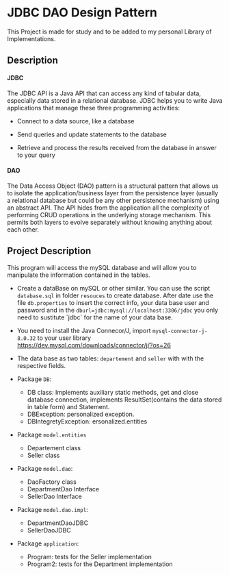 # JDBC DAO Design Pattern 
This Project is made for study and to be added to my personal Library of Implementations.

##  Description  

#### JDBC
The JDBC API is a Java API that can access any kind of tabular data, especially data stored in a relational database.
JDBC helps you to write Java applications that manage these three programming activities:

  - Connect to a data source, like a database

  - Send queries and update statements to the database
  
  - Retrieve and process the results received from the database in answer to your query

#### DAO
The Data Access Object (DAO) pattern is a structural pattern that allows us to isolate the application/business 
layer from the persistence layer (usually a relational database but could be any other persistence mechanism) 
using an abstract API.
The API hides from the application all the complexity of performing CRUD operations in the underlying storage mechanism. 
This permits both layers to evolve separately without knowing anything about each other.

## Project Description
This program will access the mySQL database and will allow you to manipulate the information contained in the tables.

 - Create a dataBase on mySQL or other similar. You can use the script `database.sql` in folder `resouces` to create database.
After date use the file `db.properties` to insert the correct info, your data base user and password and in the `dburl=jdbc:mysql://localhost:3306/jdbc` 
you only need to sustitute ´jdbc´ for the name of your data base.

 - You need to install the Java Connecor/J, import `mysql-connector-j-8.0.32` to your user library
https://dev.mysql.com/downloads/connector/j/?os=26

 - The data base as two tables: `departement` and `seller` with with the respective fields.
 
 - Package `DB`:
      - DB class: Implements auxiliary static methods, get and close database connection, implements ResultSet(contains the data stored in table form) and Statement.
      - DBException: personalized exception.
      - DBIntegretyException: ersonalized.entities

 - Package `model.entities`
      - Departement class
      - Seller class
 
 - Package `model.dao`:
      - DaoFactory class
      - DepartmentDao Interface
      - SellerDao Interface

 - Package `model.dao.impl`:
      - DepartmentDaoJDBC    
      - SellerDaoJDBC

 - Package `application`:
      - Program: tests for the Seller implementation
      - Program2: tests for the Department implementation
      

